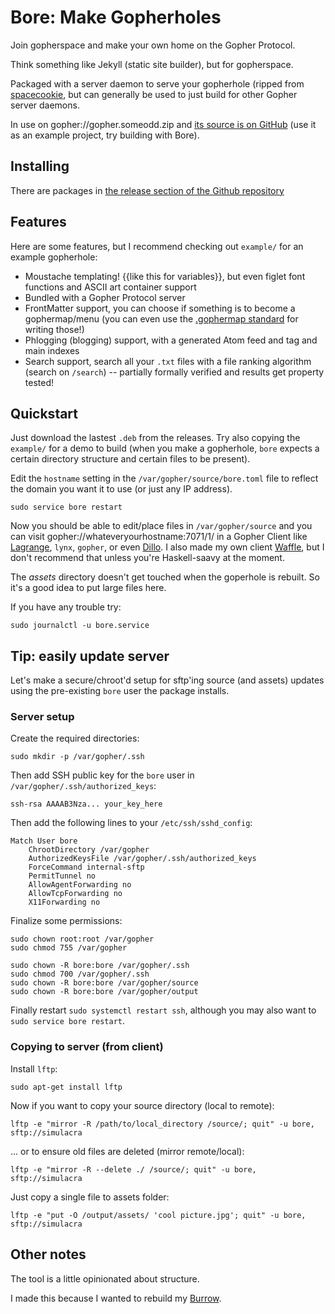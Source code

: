 # Bore: Make Gopherholes

Join gopherspace and make your own home on the Gopher Protocol.

Think something like Jekyll (static site builder), but for gopherspace.

Packaged with a server daemon to serve your gopherhole (ripped from [spacecookie](https://github.com/sternenseemann/spacecookie), but can generally be used to just build for other Gopher server daemons.

In use on gopher://gopher.someodd.zip and [its source is on GitHub](https://github.com/someodd/gopher.someodd.zip) (use it as an example project, try building with Bore).

## Installing

There are packages in [the release section of the Github repository](https://github.com/someodd/bore/releases)

## Features

Here are some features, but I recommend checking out `example/` for an example gopherhole:

* Moustache templating! {{like this for variables}}, but even figlet font functions and ASCII art container support
* Bundled with a Gopher Protocol server
* FrontMatter support, you can choose if something is to become a gophermap/menu (you can even use the [.gophermap standard](https://sternenseemann.github.io/spacecookie/spacecookie.gophermap.5.html) for writing those!)
* Phlogging (blogging) support, with a generated Atom feed and tag and main indexes
* Search support, search all your `.txt` files with a file ranking algorithm (search on `/search`) -- partially formally verified and results get property tested!

## Quickstart

Just download the lastest `.deb` from the releases. Try also copying the `example/` for a demo to build (when you make a gopherhole, `bore` expects a certain directory structure and certain files to be present).

Edit the `hostname` setting in the `/var/gopher/source/bore.toml` file to reflect the domain you want it to use (or just any IP address).

```
sudo service bore restart
```

Now you should be able to edit/place files in `/var/gopher/source` and you can visit gopher://whateveryourhostname:7071/1/ in a Gopher Client like [Lagrange](https://gmi.skyjake.fi/lagrange/), `lynx`, `gopher`, or even [Dillo](https://dillo-browser.github.io/). I also made my own client [Waffle](https://github.com/someodd/waffle), but I don't recommend that unless you're Haskell-saavy at the moment.

The *assets* directory doesn't get touched when the goperhole is rebuilt. So it's a good idea to put large files here.

If you have any trouble try:

```
sudo journalctl -u bore.service
```

## Tip: easily update server

Let's make a secure/chroot'd setup for sftp'ing source (and assets) updates using the pre-existing `bore` user the package installs.

### Server setup

Create the required directories:

```
sudo mkdir -p /var/gopher/.ssh
```

Then add SSH public key for the `bore` user in `/var/gopher/.ssh/authorized_keys`:

```
ssh-rsa AAAAB3Nza... your_key_here
```

Then add the following lines to your `/etc/ssh/sshd_config`:

```
Match User bore
    ChrootDirectory /var/gopher
    AuthorizedKeysFile /var/gopher/.ssh/authorized_keys
    ForceCommand internal-sftp
    PermitTunnel no
    AllowAgentForwarding no
    AllowTcpForwarding no
    X11Forwarding no
```

Finalize some permissions:

```
sudo chown root:root /var/gopher
sudo chmod 755 /var/gopher

sudo chown -R bore:bore /var/gopher/.ssh
sudo chmod 700 /var/gopher/.ssh
sudo chown -R bore:bore /var/gopher/source
sudo chown -R bore:bore /var/gopher/output

```

Finally restart `sudo systemctl restart ssh`, although you may also want to `sudo service bore restart`.

### Copying to server (from client)

Install `lftp`:

```
sudo apt-get install lftp
```

Now if you want to copy your source directory (local to remote):

```
lftp -e "mirror -R /path/to/local_directory /source/; quit" -u bore, sftp://simulacra
```

... or to ensure old files are deleted (mirror remote/local):

```
lftp -e "mirror -R --delete ./ /source/; quit" -u bore, sftp://simulacra
```

Just copy a single file to assets folder:

```
lftp -e "put -O /output/assets/ 'cool picture.jpg'; quit" -u bore, sftp://simulacra
```

## Other notes

The tool is a little opinionated about structure.

I made this because I wanted to rebuild my [Burrow](https://github.com/someodd/burrow).